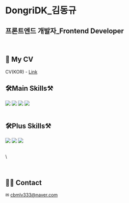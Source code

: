 # DongriDK\_김동규

## 프론트엔드 개발자\_Frontend Developer

<br>

## 📑 My CV

CV(KOR) - [Link](https://docs.google.com/document/d/1nKhSUV2G5mOCL75O7eQG2-e8V0FX6IY3/edit?usp=sharing&ouid=101599363734521957786&rtpof=true&sd=true)


## 🛠Main Skills⚒

<div align='left'>
    <img src="https://img.shields.io/badge/Next.js-000000?style=flat-square&logo=Next.js&logoColor=white" />
    <img src="https://img.shields.io/badge/React-0088CC?style=flat-square&logo=React&logoColor=white"/>
    <img src="https://img.shields.io/badge/TypeScript-3178C6?style=flat-square&logo=React&logoColor=white"/>
    <img src="https://img.shields.io/badge/JavaScript(es6+)-F7DF1E?style=flat-square&logo=JavaScript&logoColor=white"/>
</div>

<br>

## 🛠Plus Skills⚒

<div align='left'>
    <img src="https://img.shields.io/badge/Figma-F24E1E?style=flat-square&logo=Figma&logoColor=white"/>
    <img src="https://img.shields.io/badge/Photoshop-31A8FF?style=flat-square&logo=Adobe Photoshop&logoColor=white"/>
    <img src="https://img.shields.io/badge/Illustrator-FF9A00?style=flat-square&logo=Adobe Illustrator&logoColor=white"/>
</div>
<br>

<div align="left">

\\<!--<a href="https://github.com/anuraghazra/github-readme-stats">
<img align="center" src="https://github-readme-stats.vercel.app/api/top-langs/?username=dongriDK&theme=tokyonight&layout=compact" />-->
    
</a>


</div>

<br>

<div align='left'>

## 🙋‍♂️ Contact

✉ cbmlv333@naver.com

</div>
